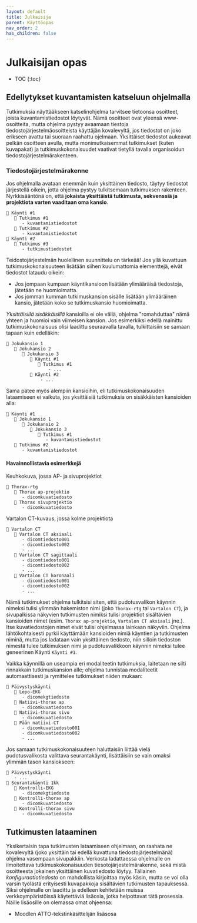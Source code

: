 ```yaml
---
layout: default
title: Julkaisija
parent: Käyttöopas
nav_order: 2
has_children: false
---
```


<h1>Julkaisijan opas</h1>

* TOC
{:toc}

## Edellytykset kuvantamisten katseluun ohjelmalla

Tutkimuksia näyttääkseen katselinohjelma tarvitsee tietoonsa osoitteet, joista kuvantamistiedostot löytyvät. Nämä osoitteet ovat yleensä www-osoitteita, mutta ohjelma pystyy avaamaan tiestoja tiedostojärjestelmäosoitteista käyttäjän kovalevyltä, jos tiedostot on joko erikseen avattu tai suoraan raahattu ojelmaan. Yksittäiset tiedostot aukeavat pelkän osoitteen avulla, mutta monimutkaisemmat tutkimukset (kuten kuvapakat) ja tutkimuskokonaisuudet vaativat tietyllä tavalla organisoidun tiedostojärjestelmärakenteen.

### Tiedostojärjestelmärakenne

Jos ohjelmalla avataan enemmän kuin yksittäinen tiedosto, täytyy tiedostot järjestellä oikein, jotta ohjelma pystyy tulkitsemaan tutkimuksen rakenteen. Nyrkkisääntönä on, että **jokaista yksittäistä tutkimusta, sekvenssiä ja projektiota varten vaaditaan oma kansio**.
```
📁 Käynti #1
   📁 Tutkimus #1
      - kuvantamistiedostot
   📁 Tutkimus #2
      - kuvantamistiedostot
📁 Käynti #2
   📁 Tutkimus #3
      - tutkimustiedostot
```
Teidostojärjestelmän huolellinen suunnittelu on tärkeää! Jos yllä kuvattuun tutkimuskokonaisuuteen lisätään siihen kuulumattomia elementtejä, eivät tiedostot lataudu oikein:
- Jos jompaan kumpaan käyntikansioon lisätään ylimääräisä tiedostoja, jätetään ne huomioimatta.
- Jos jomman kumman tutkimuskansion sisälle lisätään ylimääräinen kansio, jätetään koko se tutkimuskansio huomioimatta.

_Yksittäisillä sisäkkäisillä_ kansioilla ei ole väliä, ohjelma "romahduttaa" nämä yhteen ja huomioi vain viimeisen kansion. Jos esimerkiksi edellä mainittu tutkimuskokonaisuus olisi laadittu seuraavalla tavalla, tulkittaisiin se samaan tapaan kuin edelläkin:
```
📁 Jokukansio 1
   📁 Jokukansio 2
      📁 Jokukansio 3
         📁 Käynti #1
            📁 Tutkimus #1
                - ...
         📁 Käynti #2
             - ...
```
Sama pätee myös alempiin kansioihin, eli tutkimuskokonaisuuden lataamiseen ei vaikuta, jos yksittäisiä tutkimuksia on sisäkkäisten kansioiden alla:
```
📁 Käynti #1
   📁 Jokukansio 1
      📁 Jokukansio 2
         📁 Jokukansio 3
            📁 Tutkimus #1
               - kuvantamistiedostot
   📁 Tutkimus #2
      - kuvantamistiedostot
```

#### Havainnollistavia esimerkkejä

Keuhkokuva, jossa AP- ja sivuprojektiot
```
📁 Thorax-rtg
   📁 Thorax ap-projektio
      - dicomkuvatiedosto
   📁 Thorax sivuprojektio
      - dicomkuvatiedosto
```
Vartalon CT-kuvaus, jossa kolme projektiota
```
📁 Vartalon CT
   📁 Vartalon CT aksiaali
      - dicomtiedosto001
      - dicomtiedosto002
      - ...
   📁 Vartalon CT sagittaali
      - dicomtiedosto001
      - dicomtiedosto002
      - ...
   📁 Vartalon CT koronaali
      - dicomtiedosto001
      - dicomtiedosto002
      - ...
```
Nämä tutkimukset ohjelma tulkitsisi siten, että pudotusvalikon käynnin nimeksi tulisi ylimmän hakemiston nimi (joko `Thorax-rtg` tai `Vartalon CT`), ja sivupalkissa näkyvien tutkimusten nimiksi tulisi projektiot sisältävien kansioiden nimet (esim. `Thorax ap-projektio`, `Vartalon CT aksiaali` jne.). Itse kuvatiedostojen nimet eivät tulisi ohjelmassa lainkaan näkyviin. Ohjelma lähtökohtaisesti pyrkii käyttämään kansioiden nimiä käyntien ja tutkimusten niminä, mutta jos ladataan vain yksittäinen tiedosto, niin silloin tiedoston nimestä tulee tutkimuksen nimi ja pudotusvalikkoon käynnin nimeksi tulee geneerinen Käynti `Käynti #1`.

Vaikka käynnillä on useampia eri modaliteetin tutkimuksia, laitetaan ne silti rinnakkain tutkimuskansion alle; ohjelma tunnistaa modaliteetit automaattisesti ja rymittelee tutkimukset niiden mukaan:
```
📁 Päivystyskäynti
   📁 Lepo-EKG
      - dicomekgtiedosto
   📁 Natiivi-thorax ap
      - dicomkuvatiedosto
   📁 Natiivi-thorax sivu
      - dicomkuvatiedosto
   📁 Pään natiivi-CT
      - dicomkuvatiedosto001
      - dicomkuvatiedosto002
      - ...
```
Jos samaan tutkimuskokonaisuuteen haluttaisiin liittää vielä pudotusvalikosta valittava seurantakäynti, lisättäisiin se vain omaksi ylimmän tason kansiokseen:
```
📁 Päivystyskäynti
   - ...
📁 Seurantakäynti 1kk
   📁 Kontrolli-EKG
      - dicomekgtiedosto
   📁 Kontrolli-thorax ap
      - dicomkuvatiedosto
   📁 Kontrolli-thorax sivu
      - dicomkuvatiedosto
```

## Tutkimusten lataaminen

Yksikertaisin tapa tutkimusten lataamiseen ohjelmaan, on raahata ne kovalevyltä (joko yksittäin tai edellä kuvattuna tiedostojärjestelmänä) ohjelma vasempaan sivupakkiin. Verkosta ladattaessa ohjelmalle on ilmoitettava tutkimuskokonaisuuden tiesotojärjestelmärakenne, sekä mistä osoitteesta jokainen yksittäinen kuvatiedosto löytyy. Tällainen _konfiguraatiotiedosto_ on mahdollista kirjoittaa myös käsin, mutta se voi olla varsin työlästä erityisesti kuvapakkoja sisältävien tutkimusten tapauksessa. Siksi ohjelmalle on laadittu ja edelleen kehitetään muissa verkkoympäristöissä käytettäviä lisäosia, jotka helpottavat tätä prosessia. Näille lisäosille on olemassa omat ohjeensa:
- Moodlen ATTO-tekstinkäsittelijän lisäsosa
